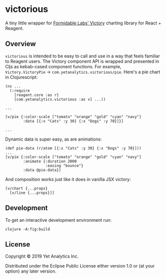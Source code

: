 # victorious

A tiny little wrapper for [Formidable Labs' Victory](https://formidable.com/open-source/victory/) charting library for React + Reagent.

## Overview

`victorious` is intended to be easy to call and use in a way that feels familiar to Reagent users. The Victory component API is wrapped and presented in Cljs as kebab-cased component functions. For example, `Victory.VictoryPie` -> `com.yetanalytics.victorious/pie`. Here's a pie chart in Clojurescript:

    (ns ...
      (:require
        [reagent.core :as r]
        [com.yetanalytics.victorious :as v] ...))

    ...

    [v/pie {:color-scale ["tomato" "orange" "gold" "cyan" "navy"]
            :data [{:x "Cats" :y 30} {:x "Dogs" :y 70}]}]

    ...

Dynamic data is super easy, as are animations:

    (def pie-data (r/atom [{:x "Cats" :y 30} {:x "Dogs" :y 70}]))
    ...
    [v/pie {:color-scale ["tomato" "orange" "gold" "cyan" "navy"]
            :animate {:duration 2000
                      :easing "bounce"}
            :data @pie-data}]

And composition works just like it does in vanilla JSX victory:

    [v/chart {...props}
      [v/line {...props}]]

## Development

To get an interactive development environment run:

    clojure -A:fig:build

## License

Copyright © 2019 Yet Analytics Inc.

Distributed under the Eclipse Public License either version 1.0 or (at your option) any later version.
